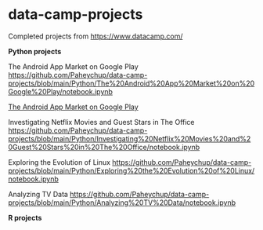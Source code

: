 # data-camp-projects
Completed projects from https://www.datacamp.com/

<b>Python projects</b>

The Android App Market on Google Play
https://github.com/Paheychup/data-camp-projects/blob/main/Python/The%20Android%20App%20Market%20on%20Google%20Play/notebook.ipynb

<a href="https://github.com/Paheychup/data-camp-projects/blob/main/Python/The%20Android%20App%20Market%20on%20Google%20Play/notebook.ipynb">The Android App Market on Google Play</a>

Investigating Netflix Movies and Guest Stars in The Office
https://github.com/Paheychup/data-camp-projects/blob/main/Python/Investigating%20Netflix%20Movies%20and%20Guest%20Stars%20in%20The%20Office/notebook.ipynb

Exploring the Evolution of Linux
https://github.com/Paheychup/data-camp-projects/blob/main/Python/Exploring%20the%20Evolution%20of%20Linux/notebook.ipynb

Analyzing TV Data
https://github.com/Paheychup/data-camp-projects/blob/main/Python/Analyzing%20TV%20Data/notebook.ipynb

<b>R projects</b>




